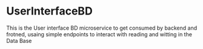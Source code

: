 # UserInterfaceBD
This is the User interface BD microservice to get consumed by backend and frotned, usaing simple endpoints to interact with reading and witting in the Data Base
